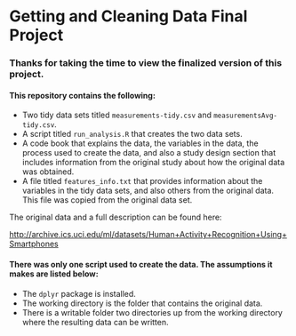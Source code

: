 # Getting and Cleaning Data Final Project

### Thanks for taking the time to view the finalized version of this project.

#### This repository contains the following:
* Two tidy data sets titled `measurements-tidy.csv` and `measurementsAvg-tidy.csv`.
* A script titled `run_analysis.R` that creates the two data sets.
* A code book that explains the data, the variables in the data, the process used to create the data, and also a study design section that includes information from the original study about how the original data was obtained.
* A file titled `features_info.txt` that provides information about the variables in the tidy data sets, and also others from the original data. This file was copied from the original data set.

The original data and a full description can be found here:

http://archive.ics.uci.edu/ml/datasets/Human+Activity+Recognition+Using+Smartphones

#### There was only one script used to create the data. The assumptions it makes are listed below:
* The `dplyr` package is installed.
* The working directory is the folder that contains the original data.
* There is a writable folder two directories up from the working directory where the resulting data can be written.